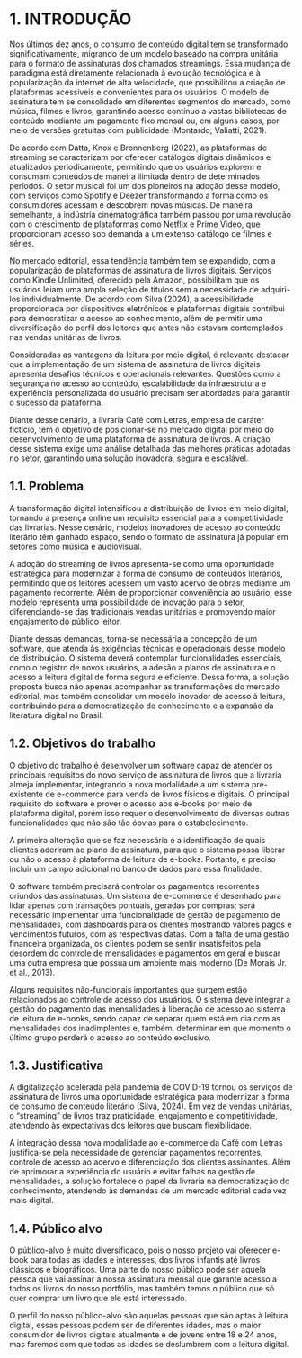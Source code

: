 # 1. INTRODUÇÃO

Nos últimos dez anos, o consumo de conteúdo digital tem se transformado significativamente, migrando de um modelo baseado na compra unitária para o formato de assinaturas dos chamados streamings. Essa mudança de paradigma está diretamente relacionada à evolução tecnológica e à popularização da internet de alta velocidade, que possibilitou a criação de plataformas acessíveis e convenientes para os usuários. O modelo de assinatura tem se consolidado em diferentes segmentos do mercado, como música, filmes e livros, garantindo acesso contínuo a vastas bibliotecas de conteúdo mediante um pagamento fixo mensal ou, em alguns casos, por meio de versões gratuitas com publicidade (Montardo; Valiatti, 2021).

De acordo com Datta, Knox e Bronnenberg (2022), as plataformas de streaming se caracterizam por oferecer catálogos digitais dinâmicos e atualizados periodicamente, permitindo que os usuários explorem e consumam conteúdos de maneira ilimitada dentro de determinados períodos. O setor musical foi um dos pioneiros na adoção desse modelo, com serviços como Spotify e Deezer transformando a forma como os consumidores acessam e descobrem novas músicas. De maneira semelhante, a indústria cinematográfica também passou por uma revolução com o crescimento de plataformas como Netflix e Prime Video, que proporcionam acesso sob demanda a um extenso catálogo de filmes e séries.

No mercado editorial, essa tendência também tem se expandido, com a popularização de plataformas de assinatura de livros digitais. Serviços como Kindle Unlimited, oferecido pela Amazon, possibilitam que os usuários leiam uma ampla seleção de títulos sem a necessidade de adquiri-los individualmente. De acordo com Silva (2024), a acessibilidade proporcionada por dispositivos eletrônicos e plataformas digitais contribui para democratizar o acesso ao conhecimento, além de permitir uma diversificação do perfil dos leitores que antes não estavam contemplados nas vendas unitárias de livros.

Consideradas as vantagens da leitura por meio digital, é relevante destacar que a implementação de um sistema de assinatura de livros digitais apresenta desafios técnicos e operacionais relevantes. Questões como a segurança no acesso ao conteúdo, escalabilidade da infraestrutura e experiência personalizada do usuário precisam ser abordadas para garantir o sucesso da plataforma. 

Diante desse cenário, a livraria Café com Letras, empresa de caráter fictício, tem o objetivo de posicionar-se no mercado digital por meio do desenvolvimento de uma plataforma de assinatura de livros. A criação desse sistema exige uma análise detalhada das melhores práticas adotadas no setor, garantindo uma solução inovadora, segura e escalável.

## 1.1. Problema

A transformação digital intensificou a distribuição de livros em meio digital, tornando a presença online um requisito essencial para a competitividade das livrarias. Nesse cenário, modelos inovadores de acesso ao conteúdo literário têm ganhado espaço, sendo o formato de assinatura já popular em setores como música e audiovisual.

A adoção do streaming de livros apresenta-se como uma oportunidade estratégica para modernizar a forma de consumo de conteúdos literários, permitindo que os leitores acessem um vasto acervo de obras mediante um pagamento recorrente. Além de proporcionar conveniência ao usuário, esse modelo representa uma possibilidade de inovação para o setor, diferenciando-se das tradicionais vendas unitárias e promovendo maior engajamento do público leitor. 

Diante dessas demandas, torna-se necessária a concepção de um software, que atenda às exigências técnicas e operacionais desse modelo de distribuição. O sistema deverá contemplar funcionalidades essenciais, como o registro de novos usuários, a adesão a planos de assinatura e o acesso à leitura digital de forma segura e eficiente. Dessa forma, a solução proposta busca não apenas acompanhar as transformações do mercado editorial, mas também consolidar um modelo inovador de acesso à leitura, contribuindo para a democratização do conhecimento e a expansão da literatura digital no Brasil.

## 1.2. Objetivos do trabalho

O objetivo do trabalho é desenvolver um software capaz de atender os principais requisitos do novo serviço de assinatura de livros que a livraria almeja implementar, integrando a nova modalidade a um sistema pré-existente de e-commerce para venda de livros físicos e digitais. O principal requisito do software é prover o acesso aos e-books por meio de plataforma digital, porém isso requer o desenvolvimento de diversas outras funcionalidades que não são tão óbvias para o estabelecimento.

A primeira alteração que se faz necessária é a identificação de quais clientes aderiram ao plano de assinatura, para que o sistema possa liberar ou não o acesso à plataforma de leitura de e-books. Portanto, é preciso incluir um campo adicional no banco de dados para essa finalidade.

O software também precisará controlar os pagamentos recorrentes oriundos das assinaturas. Um sistema de e-commerce é desenhado para lidar apenas com transações pontuais, geradas por compras; será necessário implementar uma funcionalidade de gestão de pagamento de mensalidades, com dashboards para os clientes mostrando valores pagos e vencimentos futuros, com as respectivas datas. Com a falta de uma gestão financeira organizada, os clientes podem se sentir insatisfeitos pela desordem do controle de mensalidades e pagamentos em geral e buscar uma outra empresa que possua um ambiente mais moderno (De Morais Jr. et al., 2013).

Alguns requisitos não-funcionais importantes que surgem estão relacionados ao controle de acesso dos usuários. O sistema deve integrar a gestão do pagamento das mensalidades à liberação de acesso ao sistema de leitura de e-books, sendo capaz de separar quem está em dia com as mensalidades dos inadimplentes e, também, determinar em que momento o último grupo perderá o acesso ao conteúdo exclusivo.

## 1.3. Justificativa

  A digitalização acelerada pela pandemia de COVID-19 tornou os serviços de assinatura de livros uma oportunidade estratégica para modernizar a forma de consumo de conteúdo literário (Silva, 2024). Em vez de vendas unitárias, o “streaming” de livros traz praticidade, engajamento e competitividade, atendendo às expectativas dos leitores que buscam flexibilidade.
  
  A integração dessa nova modalidade ao e-commerce da Café com Letras justifica-se pela necessidade de gerenciar pagamentos recorrentes, controle de acesso ao acervo e diferenciação dos clientes assinantes. Além de aprimorar a experiência do usuário e evitar falhas na gestão de mensalidades, a solução fortalece o papel da livraria na democratização do conhecimento, atendendo às demandas de um mercado editorial cada vez mais digital.

## 1.4. Público alvo

  O público-alvo é muito diversificado, pois o nosso projeto vai oferecer e-book para todas as idades e interesses, dos livros infantis até livros clássicos e biográficos. Uma parte do nosso público pode ser aquela pessoa que vai assinar a nossa assinatura mensal que garante acesso a todos os livros do nosso portfólio, mas também temos o público que só quer comprar um livro que ele está interessado.
  
  O perfil do nosso público-alvo são aquelas pessoas que são aptas à leitura digital, essas pessoas podem ser de diferentes idades, mas o maior consumidor de livros digitais atualmente é de jovens entre 18 e 24 anos, mas faremos com que todas as idades se deslumbrem com a leitura digital.
